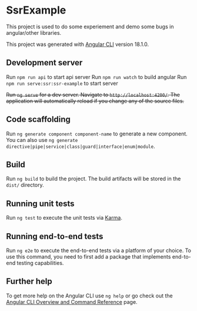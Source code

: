 # SsrExample
This project is used to do some experiement and demo some bugs in angular/other libraries.

This project was generated with [Angular CLI](https://github.com/angular/angular-cli) version 18.1.0.

## Development server
Run `npm run api` to start api server
Run `npm run watch` to build angular
Run `npm run serve:ssr:ssr-example` to start server

~~Run `ng serve` for a dev server. Navigate to `http://localhost:4200/`. The application will automatically reload if you change any of the source files.~~

## Code scaffolding

Run `ng generate component component-name` to generate a new component. You can also use `ng generate directive|pipe|service|class|guard|interface|enum|module`.

## Build

Run `ng build` to build the project. The build artifacts will be stored in the `dist/` directory.

## Running unit tests

Run `ng test` to execute the unit tests via [Karma](https://karma-runner.github.io).

## Running end-to-end tests

Run `ng e2e` to execute the end-to-end tests via a platform of your choice. To use this command, you need to first add a package that implements end-to-end testing capabilities.

## Further help

To get more help on the Angular CLI use `ng help` or go check out the [Angular CLI Overview and Command Reference](https://angular.dev/tools/cli) page.
